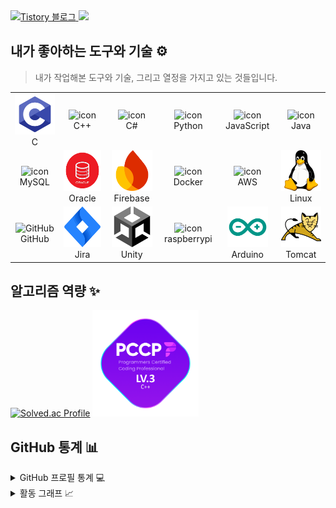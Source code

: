 <!-- Tistory 배지 -->
<div align="justify">
  <a href="https://zzzz955.tistory.com/">
    <img src="https://img.shields.io/badge/Tistory-%23FF6600?style=for-the-badge&logo=tistory&logoColor=white" alt="Tistory 블로그" />
    <img src="https://komarev.com/ghpvc/?username=zzzz955&label=PROFILE+VIEWS&style=for-the-badge&color=brightgreen">
  </a>
</div>

## 내가 좋아하는 도구와 기술 ⚙️

> 내가 작업해본 도구와 기술, 그리고 열정을 가지고 있는 것들입니다.

<table>
  <tr>
    <td align="center" width="96">
        <img src="https://github.com/zzzz955/zzzz955/blob/main/src/C.png" alt="icon" width="65" height="65" />
      <br>C
    </td>
    <td align="center" width="96">
        <img src="https://techstack-generator.vercel.app/cpp-icon.svg" alt="icon" width="65" height="65" />
      <br>C++
    </td>
    <td align="center" width="96">
        <img src="https://techstack-generator.vercel.app/csharp-icon.svg" alt="icon" width="65" height="65" />
      <br>C#
    </td>
    <td align="center" width="96">
        <img src="https://techstack-generator.vercel.app/python-icon.svg" alt="icon" width="65" height="65" />
      <br>Python
    </td>
    <td align="center" width="96">
        <img src="https://techstack-generator.vercel.app/js-icon.svg" alt="icon" width="65" height="65" />
      <br>JavaScript
    </td>
    <td align="center" width="96">
        <img src="https://techstack-generator.vercel.app/java-icon.svg" alt="icon" width="65" height="65" />
      <br>Java
    </td>
  </tr>
  <tr>
    <td align="center" width="96">
        <img src="https://techstack-generator.vercel.app/mysql-icon.svg" alt="icon" width="65" height="65" />
      <br>MySQL
    </td>
    <td align="center" width="96">
        <img src="https://github.com/zzzz955/zzzz955/blob/main/src/oracle.png" alt="icon" width="65" height="65" />
      <br>Oracle
    </td>
    <td align="center" width="96">
        <img src="https://github.com/zzzz955/zzzz955/blob/main/src/firebase.png" alt="icon" width="65" height="65" />
      <br>Firebase
    </td>
    <td align="center" width="96">
        <img src="https://techstack-generator.vercel.app/docker-icon.svg" alt="icon" width="65" height="65" />
      <br>Docker
    </td>
    <td align="center" width="96">
        <img src="https://techstack-generator.vercel.app/aws-icon.svg" alt="icon" width="65" height="65" />
      <br>AWS
    </td>
    <td align="center" width="96">
        <img src="https://github.com/zzzz955/zzzz955/blob/main/src/linux.png" alt="icon" width="65" height="65" />
      <br>Linux
    </td>
  </tr>
  <tr>
    <td align="center" width="96">
        <img src="https://techstack-generator.vercel.app/github-icon.svg" width="65" height="65" alt="GitHub" />
      <br>GitHub
    </td>
    <td align="center" width="96">
        <img src="https://github.com/zzzz955/zzzz955/blob/main/src/jira.png" width="65" height="65" alt="Jira" />
      <br>Jira
    </td>
    <td align="center" width="96">
        <img src="https://github.com/zzzz955/zzzz955/blob/main/src/unity.png" alt="icon" width="65" height="65" />
      <br>Unity
    </td>
    <td align="center" width="96">
        <img src="https://techstack-generator.vercel.app/raspberrypi-icon.svg" alt="icon" width="65" height="65" />
      <br>raspberrypi
    </td>
    <td align="center" width="96">
        <img src="https://github.com/zzzz955/zzzz955/blob/main/src/Arduino.png" alt="icon" width="65" height="65" />
      <br>Arduino
    </td>
    <td align="center" width="96">
        <img src="https://github.com/zzzz955/zzzz955/blob/main/src/Tomcat.png" alt="icon" width="65" height="65" />
      <br>Tomcat
    </td>
  </tr>
</table>

## 알고리즘 역량 ✨
[![Solved.ac Profile](http://mazassumnida.wtf/api/v2/generate_badge?boj=zzzz955)](https://solved.ac/zzzz955/)
<img src="https://github.com/zzzz955/zzzz955/blob/main/PCCP2.png" alt="icon" width="170" height="170" />

## GitHub 통계 📊

<details>
  <summary>GitHub 프로필 통계 💻</summary>
  <br/>
    <a href="https://github.com/anuraghazra/github-readme-stats"><img alt="전상혁's Github Stats" src="https://github-readme-stats.vercel.app/api/?username=zzzz955&show_icons=true&count_private=true&theme=default&hide_border=true&bg_color=fff&title_color=00E676&icon_color=00E676" height="192px"/></a>
  <a href="https://github.com/anuraghazra/github-readme-stats"><img alt="전상혁's Top Languages" src="https://github-readme-stats.vercel.app/api/top-langs/?username=zzzz955&langs_count=8&layout=compact&theme=default&hide_border=true&bg_color=fff&title_color=000&icon_color=000" height="192px"/></a>
  <br/>
</details>

<details>
  <summary>활동 그래프 📈</summary>
  <br/>
  <img src="https://github-readme-activity-graph.vercel.app/graph?username=zzzz955&bg_color=ffffff&color=000000&line=04e61b&point=403d3d&area=true&hide_border=true">
</details>

<!--
## 추가 핀 📌

<a href="https://github.com/zzzz955/your_project_name">
  <img align="center" src="https://github-readme-stats.vercel.app/api/pin/?username=your_github_username&repo=your_project_name&theme=default" />
</a>
-->
